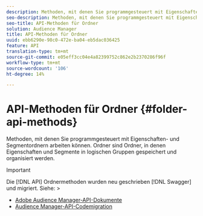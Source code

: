 ```yaml
---
description: Methoden, mit denen Sie programmgesteuert mit Eigenschaften- und Segmentordnern arbeiten können. Ordner sind Ordner, in denen Eigenschaften und Segmente in logischen Gruppen gespeichert und organisiert werden.
seo-description: Methoden, mit denen Sie programmgesteuert mit Eigenschaften- und Segmentordnern arbeiten können. Ordner sind Ordner, in denen Eigenschaften und Segmente in logischen Gruppen gespeichert und organisiert werden.
seo-title: API-Methoden für Ordner
solution: Audience Manager
title: API-Methoden für Ordner
uuid: ebb6290e-98c0-472e-ba04-eb5dac036425
feature: API
translation-type: tm+mt
source-git-commit: e05eff3cc04e4a82399752c862e2b2370286f96f
workflow-type: tm+mt
source-wordcount: '106'
ht-degree: 14%

---
```



# API-Methoden für Ordner {#folder-api-methods}

Methoden, mit denen Sie programmgesteuert mit Eigenschaften- und Segmentordnern arbeiten können. Ordner sind Ordner, in denen Eigenschaften und Segmente in logischen Gruppen gespeichert und organisiert werden.

<!-- api-folders.xml -->

>[!IMPORTANT]
>
>Die [!DNL API] Ordnermethoden wurden neu geschrieben [!DNL Swagger] und migriert. Siehe:  >
>* [Adobe Audience Manager-API-Dokumente](https://bank.demdex.com/portal/swagger/index.html)
>* [Audience Manager-API-Codemigration](../../api/api-swagger-migration.md)